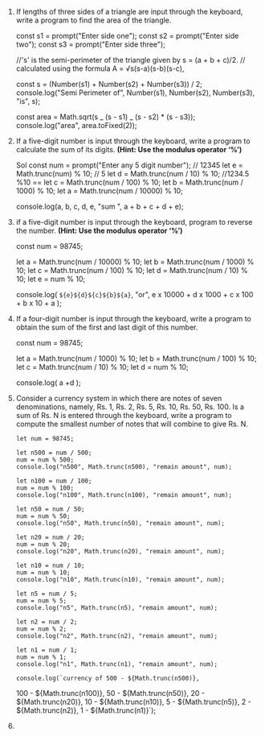 1.  If lengths of three sides of a triangle are input through the
    keyboard, write a program to find the area of the triangle.

    const s1 = prompt("Enter side one");
    const s2 = prompt("Enter side two");
    const s3 = prompt("Enter side three");

    //'s' is the semi-perimeter of the triangle given by s = (a + b + c)/2.
    // calculated using the formula A = √s(s-a)(s-b)(s-c),

    const s = (Number(s1) + Number(s2) + Number(s3)) / 2;
    console.log("Semi Perimeter of", Number(s1), Number(s2), Number(s3), "is", s);

    const area = Math.sqrt(s _ (s - s1) _ (s - s2) \* (s - s3));
    console.log("area", area.toFixed(2));

2.  If a five-digit number is input through the keyboard, write a
    program to calculate the sum of its digits.
    **(Hint: Use the modulus operator ‘%’)**

    Sol
    const num = prompt("Enter any 5 digit number");
    // 12345
    let e = Math.trunc(num) % 10; // 5
    let d = Math.trunc(num / 10) % 10; //1234.5 %10 ==
    let c = Math.trunc(num / 100) % 10;
    let b = Math.trunc(num / 1000) % 10;
    let a = Math.trunc(num / 10000) % 10;

    console.log(a, b, c, d, e, "sum ", a + b + c + d + e);

3.  if a five-digit number is input through the keyboard,
    program to reverse the number.
    **(Hint: Use the modulus operator ‘%’)**

    const num = 98745;

    let a = Math.trunc(num / 10000) % 10;
    let b = Math.trunc(num / 1000) % 10;
    let c = Math.trunc(num / 100) % 10;
    let d = Math.trunc(num / 10) % 10;
    let e = num % 10;

    console.log(
    `${e}${d}${c}${b}${a}`,
    "or",
    e x 10000 + d x 1000 + c x 100 + b x 10 + a
    );

4.  If a four-digit number is input through the keyboard, write a program to obtain
    the sum of the first and last digit of this number.

    const num = 98745;

    let a = Math.trunc(num / 1000) % 10;
    let b = Math.trunc(num / 100) % 10;
    let c = Math.trunc(num / 10) % 10;
    let d = num % 10;

    console.log(
    a +d
    );

5.  Consider a currency system in which there are notes of seven denominations, namely,
    Rs. 1, Rs. 2, Rs. 5, Rs. 10, Rs. 50, Rs. 100. Is a sum of Rs. N is entered through the
    keyboard, write a program to compute the smallest number of notes that will combine to
    give Rs. N.

        let num = 98745;

        let n500 = num / 500;
        num = num % 500;
        console.log("n500", Math.trunc(n500), "remain amount", num);

        let n100 = num / 100;
        num = num % 100;
        console.log("n100", Math.trunc(n100), "remain amount", num);

        let n50 = num / 50;
        num = num % 50;
        console.log("n50", Math.trunc(n50), "remain amount", num);

        let n20 = num / 20;
        num = num % 20;
        console.log("n20", Math.trunc(n20), "remain amount", num);

        let n10 = num / 10;
        num = num % 10;
        console.log("n10", Math.trunc(n10), "remain amount", num);

        let n5 = num / 5;
        num = num % 5;
        console.log("n5", Math.trunc(n5), "remain amount", num);

        let n2 = num / 2;
        num = num % 2;
        console.log("n2", Math.trunc(n2), "remain amount", num);

        let n1 = num / 1;
        num = num % 1;
        console.log("n1", Math.trunc(n1), "remain amount", num);

        console.log(`currency of 500 - ${Math.trunc(n500)},

    100 - ${Math.trunc(n100)},
    50 - ${Math.trunc(n50)},
    20 - ${Math.trunc(n20)},
    10 - ${Math.trunc(n10)},
    5 - ${Math.trunc(n5)},
    2 - ${Math.trunc(n2)},
    1 - ${Math.trunc(n1)}`);

6.
